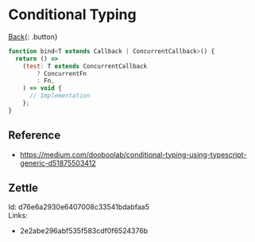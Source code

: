 # Conditional Typing

[Back](../../index.md){: .button}

```js
function bind<T extends Callback | ConcurrentCallback>() {
  return () =>
    (test: T extends ConcurrentCallback
        ? ConcurrentFn
        : Fn,
    ) => void {
      // Implementation
    };
}
```

## Reference

- https://medium.com/dooboolab/conditional-typing-using-typescript-generic-d51875503412

## Zettle

Id: d76e6a2930e6407008c33541bdabfaa5  
Links:
- 2e2abe296abf535f583cdf0f6524376b
